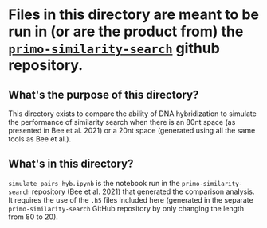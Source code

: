# Files in this directory are meant to be run in (or are the product from) the [`primo-similarity-search`](https://github.com/uwmisl/primo-similarity-search) github repository.

## What's the purpose of this directory?
This directory exists to compare the ability of DNA hybridization to simulate the performance of similarity search when there is an 80nt space (as presented in Bee et al. 2021) or a 20nt space (generated using all the same tools as Bee et al.).

## What's in this directory?
`simulate_pairs_hyb.ipynb` is the notebook run in the `primo-similarity-search` repository (Bee et al. 2021) that generated the comparison analysis. It requires the use of the `.h5` files included here (generated in the separate `primo-similarity-search` GitHub repository by only changing the length from 80 to 20).


